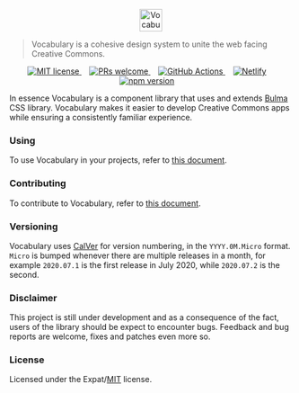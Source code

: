 <p align="center">
  <a href="https://creativecommons.github.io/vocabulary/" class="readme-vocabulary-logo">
    <img
      alt="Vocabulary logo"
      src="https://raw.githubusercontent.com/creativecommons/vocabulary/master/readme_assets/vocabulary_logo.svg?sanitize=true"
      height="40px"/>
  </a>
</p>

> Vocabulary is a cohesive design system to unite the web facing Creative Commons.

<p align="center">
  <a
    href="https://github.com/creativecommons/vocabulary/blob/master/LICENSE"
    style="margin-right: 1em;">
    <img alt="MIT license" src="https://img.shields.io/github/license/creativecommons/vocabulary.svg?color=brightgreen"/>
  </a>
  <a
    href="https://github.com/creativecommons/vocabulary/blob/master/CONTRIBUTING.md"
    style="margin-right: 1em;">
    <img alt="PRs welcome" src="https://img.shields.io/badge/PRs-welcome-brightgreen.svg"/>
  </a>
  <a
    href="https://github.com/creativecommons/vocabulary/actions"
    style="margin-right: 1em;">
    <img alt="GitHub Actions" src="https://img.shields.io/github/workflow/status/creativecommons/vocabulary/vocabulary-ci/master?label=vocabulary-ci"/>
  </a>
  <a
    href="https://cc-vocabulary.netlify.com"
    style="margin-right: 1em;">
    <img alt="Netlify" src="https://img.shields.io/netlify/fcee0dba-9c91-450d-96e5-82494e6b3af9"/>
  </a>
  <a
    href="https://www.npmjs.com/package/@creativecommons/vocabulary"
    style="margin-right: 1em;">
    <img alt="npm version" src="https://img.shields.io/npm/v/@creativecommons/vocabulary?color=brightgreen"/>
  </a>
</p>

In essence Vocabulary is a component library that uses and extends [Bulma](https://bulma.io/) CSS library.
Vocabulary makes it easier to develop Creative Commons apps while ensuring a consistently familiar experience.

### Using

To use Vocabulary in your projects, refer to [this document](https://cc-vocabulary.netlify.com/?path=/docs/vocabulary-usage--page).

### Contributing

To contribute to Vocabulary, refer to [this document](https://cc-vocabulary.netlify.com/?path=/docs/vocabulary-contribution--page).

### Versioning

Vocabulary uses [CalVer](https://calver.org/) for version numbering, in the `YYYY.0M.Micro` format. `Micro` is bumped whenever there are multiple releases in a month, for example `2020.07.1` is the first release in July 2020, while `2020.07.2` is the second.

### Disclaimer

This project is still under development and as a consequence of the fact, users
of the library should be expect to encounter bugs. Feedback and bug reports are
welcome, fixes and patches even more so.

### License

Licensed under the Expat/[MIT](http://www.opensource.org/licenses/MIT) license.
